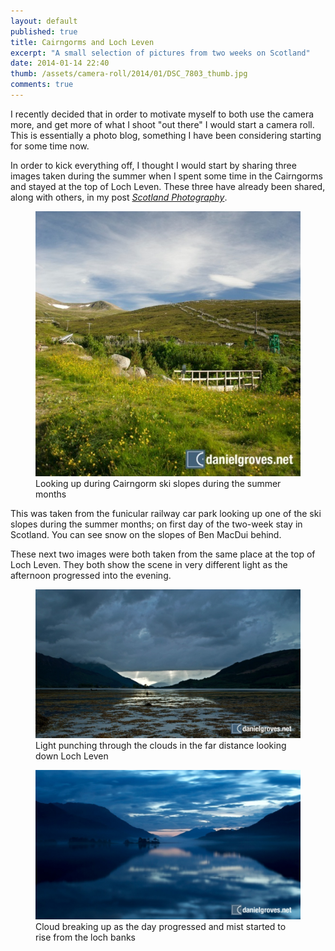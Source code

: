 ```yaml
---
layout: default
published: true
title: Cairngorms and Loch Leven
excerpt: "A small selection of pictures from two weeks on Scotland"
date: 2014-01-14 22:40
thumb: /assets/camera-roll/2014/01/DSC_7803_thumb.jpg
comments: true
---
```


I recently decided that in order to motivate myself to both use the camera more, and get more of what I shoot "out there" I would start a camera roll. This is essentially a photo blog, something I have been considering starting for some time now.

In order to kick everything off, I thought I would start by sharing three images taken during the summer when I spent some time in the Cairngorms and stayed at the top of Loch Leven. These three have already been shared, along with others, in my post *[Scotland Photography](/notebook/2013/09/scotland-photography/ "Notebook entry on Photography in Scotland")*.

<figure>
    <img src="/assets/camera-roll/2014/01/DSC_7615.jpg" alt="Looking up during Cairngorm ski slopes during the summer months" />
    <figcaption>Looking up during Cairngorm ski slopes during the summer months</figcaption>
</figure>

This was taken from the funicular railway car park looking up one of the ski slopes during the summer months; on first day of the two-week stay in Scotland. You can see snow on the slopes of Ben MacDui behind.

These next two images were both taken from the same place at the top of Loch Leven. They both show the scene in very different light as the afternoon progressed into the evening.

<figure>
    <img src="/assets/camera-roll/2014/01/DSC_7781.jpg" alt="Light punching through the clouds in the far distance looking down Loch Leven" />
    <figcaption>Light punching through the clouds in the far distance looking down Loch Leven</figcaption>
</figure>

<figure>
    <img src="/assets/camera-roll/2014/01/DSC_7803.jpg" alt="Cloud breaking up as the day progressed and mist started to rise from the loch banks" />
    <figcaption>Cloud breaking up as the day progressed and mist started to rise from the loch banks</figcaption>
</figure>
